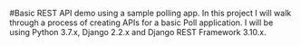 #Basic REST API demo using a sample polling app.
 In this project I will walk through a process of creating APIs for a basic Poll
 application. I will be using Python 3.7.x, Django 2.2.x and Django REST Framework
 3.10.x.
